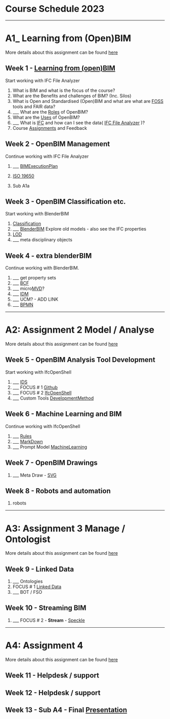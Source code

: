 # Course Schedule  2023
----------------------------------------------------------------
# A1_ Learning from (Open)BIM
More details about this assignment can be found [here](/Assignments/A1)

## Week 1 - [Learning from (open)BIM](/Concepts/Learn_from_BIM)
Start working with IFC File Analyzer
1. What is BIM and what is the focus of the course?
1. What are the Benefits and challenges of BIM? (Inc. Silos)
1. What is Open and Standardised (Open)BIM and what are what are [FOSS](/Concepts/SoftwareLicenses) tools and FAIR data?
1. ___ What are the [Roles](/Roles) of OpenBIM?
1. What are the [Uses](/Uses) of OpenBIM?
1. ___ What is [IFC](/Concepts/IFC) and how can I see the data( [IFC File Analyzer](/Concepts/IFCFileAnalyzer) )?
1. Course [Assignments](/Assignments) and Feedback
  
## Week 2 - OpenBIM Management
Continue working with IFC File Analyzer
1. ___ [BIMExecutionPlan](/Concepts/BIMExecutionPlan)
1. [ISO 19650](/Concepts/ISO19650)

1. Sub A1a

## Week 3 - OpenBIM Classification etc.
Start working with BlenderBIM
1. [Classification](/Concepts/Classification)
1. ___ [BlenderBIM](/Concepts/BlenderBIM) Explore old models - also see the IFC properties
2. [LOD](/Concepts/LOD)
1. ___ meta disciplinary objects

## Week 4 - extra blenderBIM
Continue working with BlenderBIM.
1. ___ get property sets
2. ___ [BCF](/Concepts/BCF)
3. ___ micro[MVD](/Concepts/MVD)?
4. ___ [IDM](/Concepts/IDM)
5. ___ UCM? - ADD LINK
6. ___ [BPMN](/Concepts/BPMN)

----------------------------------------------------------------
# A2: Assignment 2 Model / Analyse
More details about this assignment can be found [here](/Assingnments/A2)

## Week 5 - OpenBIM Analysis Tool Development
Start working with IfcOpenShell
1. ___ [IDS](/Concepts/IDS)
1. ___ FOCUS # 1 [Github](/Concepts/Github)
1. ___ FOCUS # 2 [IfcOpenShell](/Concepts/IfcOpenShell)
1. ___ Custom Tools [DevelopmentMethod](/Concepts/DevelopmentMethod)

## Week 6 - Machine Learning and BIM
Continue working with IfcOpenShell
1. ___ [Rules](/Concepts/Rules)
1. ___ [MarkDown](/Concepts/MarkDown)
1. ___ Prompt Model [MachineLearning](/Concepts/MachineLearning)

## Week 7 - OpenBIM Drawings
1. ___ Meta Draw - [SVG](/Concepts/SVG)

## Week 8 - Robots and automation
1. robots

------------------------------------------------------

# A3: Assignment 3 Manage / Ontologist
More details about this assignment can be found [here](/Assingnments/A3)

## Week 9 - Linked Data
1. ___ Ontologies
1. FOCUS # 1 [Linked Data](/Concepts/LinkedData)
1. ___ BOT / FSO

## Week 10 - Streaming BIM
1. ___ FOCUS # 2 - **Stream** - [Speckle](/Concepts/Speckle)

------------------------------------------------------

# A4: Assignment 4
More details about this assignment can be found [here](/Assingmments/A4)

## Week 11 - Helpdesk / support

## Week 12 - Helpdesk / support
   
## Week 13 - Sub A4 - Final [Presentation](Concepts/Presentation)

